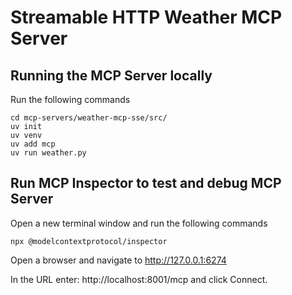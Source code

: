 # Streamable HTTP Weather MCP Server

## Running the MCP Server locally 
Run the following commands
```
cd mcp-servers/weather-mcp-sse/src/
uv init
uv venv
uv add mcp
uv run weather.py
```

## Run MCP Inspector to test and debug MCP Server
Open a new terminal window and run the following commands
```
npx @modelcontextprotocol/inspector
```

Open a browser and navigate to http://127.0.0.1:6274

In the URL enter: http://localhost:8001/mcp and click Connect. 




    